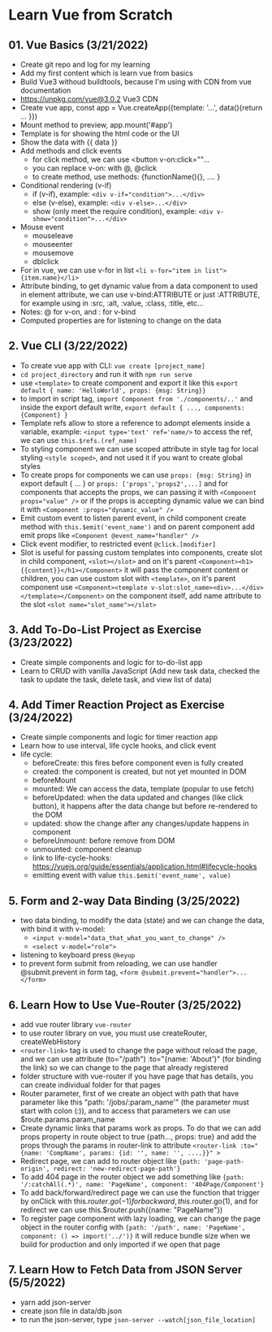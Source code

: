 # Learn Vue from Scratch

## 01. Vue Basics (3/21/2022)

- Create git repo and log for my learning
- Add my first content which is learn vue from basics
- Build Vue3 withoud buildtools, because I'm using with CDN from vue documentation
- <https://unpkg.com/vue@3.0.2> Vue3 CDN
- Create vue app, const app = Vue.createApp({template: '...', data(){return ... }})
- Mount method to preview, app.mount('#app')
- Template is for showing the html code or the UI
- Show the data with {{ data }}
- Add methods and click events
  - for click method, we can use <button v-on:click=""...
  - you can replace v-on: with @, @click
  - to create method, use methods: {functionName(){}, .... }
- Conditional rendering (v-if)
  - if (v-if), example: `<div v-if="condition">...</div>`
  - else (v-else), example: `<div v-else>...</div>`
  - show (only meet the require condition), example: `<div v-show="condition">...</div>`
- Mouse event
  - mouseleave
  - mouseenter
  - mousemove
  - dblclick
- For in vue, we can use v-for in list `<li v-for="item in list">{item.name}</li>`
- Attribute binding, to get dynamic value from a data component to used in element attribute, we can use v-bind:ATTRIBUTE or just :ATTRIBUTE, for example using in :src, :alt, :value, :class, :title, etc...
- Notes: @ for v-on, and : for v-bind
- Computed properties are for listening to change on the data

## 2. Vue CLI (3/22/2022)

- To create vue app with CLI: `vue create [project_name]`
- `cd project_directory` and run it with `npm run serve`
- use `<template>` to create component and export it like this `export default { name: 'HelloWorld', props: {msg: String}}` 
- to import in script tag, `import Component from './components/..'` and inside the export default write, `export default { ..., components: {Component} }`
- Template refs allow to store a reference to adompt elements inside a variable, example: `<input type='text' ref='name/>` to access the ref, we can use `this.$refs.(ref_name)`
- To styling component we can use scoped attribute in style tag for local styling `<style scoped>`, and not used it if you want to create global styles
- To create props for components we can use `props: {msg: String}` in export default { ... } or `props: ['props','props2',...]` and for components that accepts the props, we can passing it with `<Component props="value" />` or if the props is accepting dynamic value we can bind it with `<Component :props="dynamic_value" />`
- Emit custom event to listen parent event, in child component create method with `this.$emit('event_name')` and on parent component add emit props like `<Component @event_name="handler" />`
- Click event modifier, to restricted event `@click.[modifier]`
- Slot is useful for passing custom templates into components, create slot in child component, `<slot></slot>` and on it's parent `<Component><h1>{{content}}</h1></Component>` it will pass the component content or children, you can use custom slot with `<template>`, on it's parent component use `<Component><template v-slot:slot_name><div>...</div></template></Component>` on the component itself, add name attribute to the slot `<slot name="slot_name"></slot>`

## 3. Add To-Do-List Project as Exercise (3/23/2022)

- Create simple components and logic for to-do-list app
- Learn to CRUD with vanilla JavaScript (Add new task data, checked the task to update the task, delete task, and view list of data)

## 4. Add Timer Reaction Project as Exercise (3/24/2022)

- Create simple components and logic for timer reaction app
- Learn how to use interval, life cycle hooks, and click event
- life cycle:
  - beforeCreate: this fires before component even is fully created
  - created: the component is created, but not yet mounted in DOM
  - beforeMount
  - mounted: We can access the data, template (popular to use fetch)
  - beforeUpdated: when the data updated and changes (like click button), it happens after the data change but before re-rendered to the DOM
  - updated: show the change after any changes/update happens in component
  - beforeUnmount: before remove from DOM
  - unmounted: component cleanup
  - link to life-cycle-hooks: <https://vuejs.org/guide/essentials/application.html#lifecycle-hooks>
  - emitting event with value `this.$emit('event_name', value)`

## 5. Form and 2-way Data Binding (3/25/2022)

- two data binding, to modify the data (state) and we can change the data, with bind it with v-model:
  - `<input v-model="data_that_what_you_want_to_change" />`
  - `<select v-model="role">`
- listening to keyboard press `@keyup`
- to prevent form submit from reloading, we can use handler @submit.prevent in form tag, `<form @submit.prevent="handler">...</form>`

## 6. Learn How to Use Vue-Router (3/25/2022)

- add vue router library `vue-router`
- to use router library on vue, you must use createRouter, createWebHistory
- `<router-link>` tag is used to change the page without reload the page, and we can use attribute (to="/path") :to="{name: 'About'}" (for binding the link) so we can change to the page that already registered
- folder structure with vue-router
if you have page that has details, you can create individual folder for that pages
- Router parameter, first of we create an object with path that have parameter like this "path: '/jobs/:param_name'" (the parameter must start with colon (:)), and to access that parameters we can use $route.params.param_name
- Create dynamic links that params work as props. To do that we can add props property in route object to true {path..., props: true} and add the props through the params in router-link to attribute `<router-link :to="{name: 'CompName', params: {id: '', name: '', ....}}" >`
- Redirect page, we can add to router object like `{path: 'page-path-origin', redirect: 'new-redirect-page-path'}`
- To add 404 page in the router object we add something like `{path: '/:catchAll(.*)', name: 'PageName', component: '404Page/Component'}`
- To add back/forward/redirect page we can use the function that trigger by onClick with this.$router.go(-1) for backward, this.$router.go(1), and for redirect we can use
this.$router.push({name: "PageName"})
- To register page component with lazy loading, we can change the page object in the router config with `{path: '/path', name: 'PageName', component: () => import('../')}` it will reduce bundle size when we build for production and only imported if we open that page

## 7. Learn How to Fetch Data from JSON Server (5/5/2022)

- yarn add json-server
- create json file in data/db.json
- to run the json-server, type `json-server --watch[json_file_location]`
